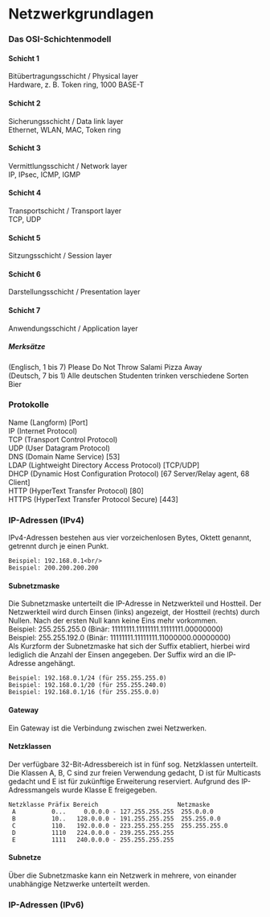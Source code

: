 # Netzwerkgrundlagen

### Das OSI-Schichtenmodell
#### Schicht 1
Bitübertragungsschicht / Physical layer<br/>
Hardware, z. B. Token ring, 1000 BASE-T
#### Schicht 2
Sicherungsschicht / Data link layer<br/>
Ethernet, WLAN, MAC, Token ring
#### Schicht 3
Vermittlungsschicht / Network layer<br/>
IP, IPsec, ICMP, IGMP
#### Schicht 4
Transportschicht / Transport layer<br/>
TCP, UDP
#### Schicht 5
Sitzungsschicht / Session layer<br/>
#### Schicht 6
Darstellungsschicht / Presentation layer<br/>
#### Schicht 7
Anwendungsschicht / Application layer<br/>
##### Merksätze
(Englisch, 1 bis 7) Please Do Not Throw Salami Pizza Away<br/>
(Deutsch, 7 bis 1) Alle deutschen Studenten trinken verschiedene Sorten Bier
### Protokolle
Name (Langform) [Port]<br/>
IP (Internet Protocol)<br/>
TCP (Transport Control Protocol)<br/>
UDP (User Datagram Protocol)<br/>
DNS (Domain Name Service) [53]<br/>
LDAP (Lightweight Directory Access Protocol) [TCP/UDP]<br/>
DHCP (Dynamic Host Configuration Protocol) [67 Server/Relay agent, 68 Client]<br/>
HTTP (HyperText Transfer Protocol) [80]<br/>
HTTPS (HyperText Transfer Protocol Secure) [443]
### IP-Adressen (IPv4)
IPv4-Adressen bestehen aus vier vorzeichenlosen Bytes, Oktett genannt, getrennt durch je einen Punkt.<br/>
```
Beispiel: 192.168.0.1<br/>
Beispiel: 200.200.200.200
```
#### Subnetzmaske
Die Subnetzmaske unterteilt die IP-Adresse in Netzwerkteil und Hostteil. Der Netzwerkteil wird durch Einsen (links) angezeigt, der Hostteil (rechts) durch Nullen. Nach der ersten Null kann keine Eins mehr vorkommen.</br>
Beispiel: 255.255.255.0 (Binär: 11111111.11111111.11111111.00000000)<br/>
Beispiel: 255.255.192.0 (Binär: 11111111.11111111.11000000.00000000)<br/>
Als Kurzform der Subnetzmaske hat sich der Suffix etabliert, hierbei wird lediglich die Anzahl der Einsen angegeben. Der Suffix wird an die IP-Adresse angehängt.<br/>
```
Beispiel: 192.168.0.1/24 (für 255.255.255.0)
Beispiel: 192.168.0.1/20 (für 255.255.240.0)
Beispiel: 192.168.0.1/16 (für 255.255.0.0)
```
#### Gateway
Ein Gateway ist die Verbindung zwischen zwei Netzwerken.
#### Netzklassen
Der verfügbare 32-Bit-Adressbereich ist in fünf sog. Netzklassen unterteilt. Die Klassen A, B, C sind zur freien Verwendung gedacht, D ist für Multicasts gedacht und E ist für zukünftige Erweiterung reserviert. Aufgrund des IP-Adressmangels wurde Klasse E freigegeben.
```
Netzklasse Präfix Bereich                      Netzmaske
 A          0...     0.0.0.0 - 127.255.255.255  255.0.0.0
 B          10..   128.0.0.0 - 191.255.255.255  255.255.0.0
 C          110.   192.0.0.0 - 223.255.255.255  255.255.255.0
 D          1110   224.0.0.0 - 239.255.255.255
 E          1111   240.0.0.0 - 255.255.255.255
```
#### Subnetze
Über die Subnetzmaske kann ein Netzwerk in mehrere, von einander unabhängige Netzwerke unterteilt werden.
### IP-Adressen (IPv6)
